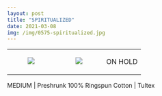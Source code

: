 ```yaml
---
layout: post
title: "SPIRITUALIZED"
date: 2021-03-08
img: /img/0575-spiritualized.jpg
---
```




<table style="width:100%;"><tr><td style="vertical-align:top;">
      <figure class="tmblr-full" data-orig-height="2048" data-orig-width="1365" data-orig-src="https://concertshirts.netlify.app/shirts/0575/0575-01.jpg"><img src="https://64.media.tumblr.com/d2e29ab5124854744685c2f8f851f9a5/12bf3c4f9122491e-1c/s540x810/0eede6a25d51d2cc745c49e5f40a6089d6a3a17e.jpg" data-orig-height="2048" data-orig-width="1365" data-orig-src="https://concertshirts.netlify.app/shirts/0575/0575-01.jpg"/></figure></td>
    <td style="vertical-align:top;">
      <figure class="tmblr-full" data-orig-height="2048" data-orig-width="1365" data-orig-src="https://concertshirts.netlify.app/shirts/0575/0575-02.jpg"><img src="https://64.media.tumblr.com/8f87df9c848fa56eabc746a10a3936c0/12bf3c4f9122491e-56/s540x810/fa883f7b836fb667433c89e87fe7a93d4a76b6cd.jpg" data-orig-height="2048" data-orig-width="1365" data-orig-src="https://concertshirts.netlify.app/shirts/0575/0575-02.jpg"/></figure></td><td class="sold-overlay"><p class="sold-text">ON HOLD</p></td>
  </tr></table><p>
  MEDIUM | Preshrunk 100% Ringspun Cotton | Tultex
</p>
